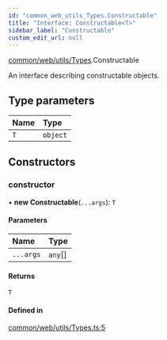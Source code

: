 ```yaml
---
id: "common_web_utils_Types.Constructable"
title: "Interface: Constructable<T>"
sidebar_label: "Constructable"
custom_edit_url: null
---
```


[common/web/utils/Types](../modules/common_web_utils_Types.md).Constructable

An interface describing constructable objects.

## Type parameters

| Name | Type |
| :------ | :------ |
| `T` | `object` |

## Constructors

### constructor

• **new Constructable**(`...args`): `T`

#### Parameters

| Name | Type |
| :------ | :------ |
| `...args` | `any`[] |

#### Returns

`T`

#### Defined in

[common/web/utils/Types.ts:5](https://github.com/Soroush9978/rds-ng/blob/9a997cb/src/common/web/utils/Types.ts#L5)
